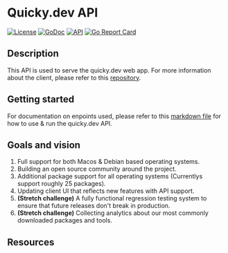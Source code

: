 # Quicky.dev API

[![License](https://img.shields.io/badge/License-MIT-brightgreen)](https://github.com/quicky-dev/api/blob/master/LICENSE)
[![GoDoc](https://img.shields.io/badge/godoc-reference-blue)](https://godoc.org/github.com/quicky-dev/api)
[![API](https://img.shields.io/badge/API-docs-blue)](https://github.com/quicky-dev/api/blob/master/DOCUMENTATION.md)
[![Go Report Card](https://goreportcard.com/badge/github.com/go-swagger/go-swagger)](https://goreportcard.com/report/github.com/quicky-dev/api)

## Description

This API is used to serve the quicky.dev web app. For more information about the client, please refer to this [repository](https://github.com/quicky-dev/web).

## Getting started

For documentation on enpoints used, please refer to this [markdown file](https://github.com/quicky-dev/api/blob/master/DOCUMENTATION) for how to use & run the quicky.dev API.

## Goals and vision

1. Full support for both Macos & Debian based operating systems.
2. Building an open source community around the project.
3. Additional package support for all operating systems (Currentlys support roughly 25 packages).
4. Updating client UI that reflects new features with API support.
5. **(Stretch challenge)** A fully functional regression testing system to ensure that future releases don't break in production.
6. **(Stretch challenge)** Collecting analytics about our most commonly downloaded packages and tools.

## Resources


